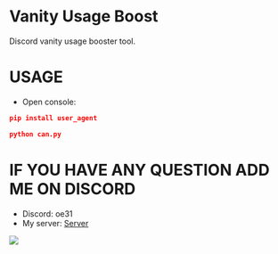 # Vanity Usage Boost
Discord vanity usage booster tool.

# USAGE
- Open console:
```json 
pip install user_agent
```
```json 
python can.py
```

# IF YOU HAVE ANY QUESTION ADD ME ON DISCORD
- Discord: oe31
- My server: [Server](https://discord.gg/bnqd6zezr2)

![](https://hits.sh/github.com/Yan-Jobs/vanity-usage-boost.svg)
